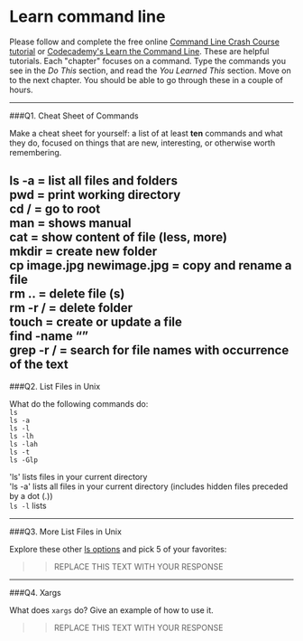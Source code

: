 # Learn command line

Please follow and complete the free online [Command Line Crash Course
tutorial](https://web.archive.org/web/20160708171659/http://cli.learncodethehardway.org/book/) or [Codecademy's Learn the Command Line](https://www.codecademy.com/learn/learn-the-command-line). These are helpful tutorials. Each "chapter" focuses on a command. Type the commands you see in the _Do This_ section, and read the _You Learned This_ section. Move on to the next chapter. You should be able to go through these in a couple of hours.

---

###Q1.  Cheat Sheet of Commands  

Make a cheat sheet for yourself: a list of at least **ten** commands and what they do, focused on things that are new, interesting, or otherwise worth remembering.

ls -a = list all files and folders  
pwd = print working directory  
cd / = go to root  
man <command> = shows manual   
cat <fileName> = show content of file (less, more)  
mkdir = create new folder  
cp image.jpg newimage.jpg = copy and rename a file  
rm <fileName> .. = delete file (s)  
rm -r <foldername>/ = delete folder  
touch <fileName> = create or update a file  
find -name “<fileName>”  
grep -r <text> <folderName>/ = search for file names with occurrence of the text  
---

###Q2.  List Files in Unix   

What do the following commands do:  
`ls`  
`ls -a`  
`ls -l`  
`ls -lh`  
`ls -lah`  
`ls -t`  
`ls -Glp`  

'ls' lists files in your current directory  
'ls -a' lists all files in your current directory (includes hidden files preceded by a dot (.))  
`ls -l` lists  

---

###Q3.  More List Files in Unix  

Explore these other [ls options](http://www.techonthenet.com/unix/basic/ls.php) and pick 5 of your favorites:

> > REPLACE THIS TEXT WITH YOUR RESPONSE

---

###Q4.  Xargs   

What does `xargs` do? Give an example of how to use it.

> > REPLACE THIS TEXT WITH YOUR RESPONSE

 

